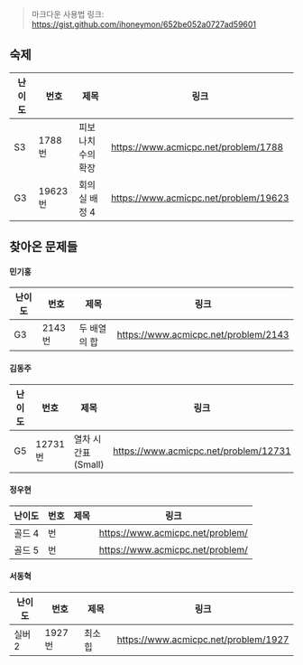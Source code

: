 > 마크다운 사용법 링크: https://gist.github.com/ihoneymon/652be052a0727ad59601
## 숙제
|난이도|번호|제목|링크|
|-|-|-|-|
| S3 | 1788번 | 피보나치 수의 확장| https://www.acmicpc.net/problem/1788 |
| G3 | 19623번 |  회의실 배정 4 | https://www.acmicpc.net/problem/19623 |

## 찾아온 문제들
#### 민기홍
|난이도|번호|제목|링크|
|-----|-----|---------------------|----------------------------------------|
| G3 | 2143번 | 두 배열의 합 | https://www.acmicpc.net/problem/2143 |

#### 김동주
|난이도|번호|제목|링크|
|-----|-----|---------------------|----------------------------------------|
| G5 |12731번|열차 시간표(Small)|https://www.acmicpc.net/problem/12731 |

#### 정우현
|난이도|번호|제목|링크|
|-----|-----|---------------------|----------------------------------------|
|골드 4|번||https://www.acmicpc.net/problem/|
|골드 5|번||https://www.acmicpc.net/problem/|

#### 서동혁
|난이도|번호|제목|링크|
|-----|-----|---------------------|----------------------------------------|
|실버 2|1927번|최소 힙|https://www.acmicpc.net/problem/1927|
